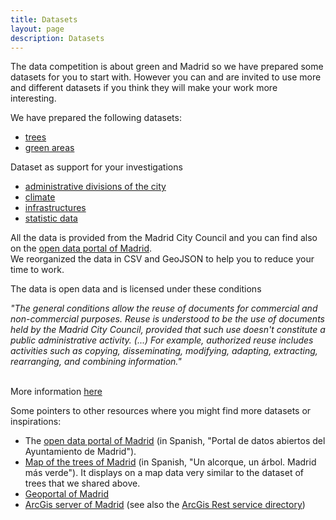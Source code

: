 ```yaml
---
title: Datasets
layout: page
description: Datasets
---
```


The data competition is about green and Madrid so we have prepared some datasets for you to start with. However you can and are invited to use more and different datasets if you think they will make your work more interesting.

We have prepared the following datasets:
* [trees](trees)
* [green areas](greenareas)

Dataset as support for your investigations
* [administrative divisions of the city](administrativeunits)
* [climate](climate)
* [infrastructures](infrastructures)
* [statistic data](statisticsdata)


All the data is provided from the Madrid City Council and you can find also on the [open data portal of Madrid](https://datos.madrid.es/portal/site/egob/).<br/>
We reorganized the data in CSV and GeoJSON to help you to reduce your time to work.<br/>


The data is open data and is licensed under these conditions<br/>

*"The general conditions allow the reuse of documents for commercial and non-commercial purposes. Reuse is understood to be the use of documents held by the Madrid City Council, provided that such use doesn't constitute a public administrative activity. (...) For example, authorized reuse includes activities such as copying, disseminating, modifying, adapting, extracting, rearranging, and combining information."*

<br/>
More information <a href="https://translate.google.com/translate?hl=&sl=es&tl=en&u=https%3A%2F%2Fdatos.madrid.es%2Fportal%2Fsite%2Fegob%2Fmenuitem.400a817358ce98c34e937436a8a409a0%2F%3Fvgnextoid%3Db4c412b9ace9f310VgnVCM100000171f5a0aRCRD%26vgnextchannel%3Db4c412b9ace9f310VgnVCM100000171f5a0aRCRD%26vgnextfmt%3Ddefault">here</a>


Some pointers to other resources where you might find more datasets or inspirations:
* The [open data portal of Madrid](https://datos.madrid.es/portal/site/egob/) (in Spanish, "Portal de datos abiertos del Ayuntamiento de Madrid").
* [Map of the trees of Madrid](http://www-2.munimadrid.es/DGPVE_WUAUA/welcome.do) (in Spanish, "Un alcorque, un árbol. Madrid más verde"). It displays on a map data very similar to the dataset of trees that we shared above.
* [Geoportal of Madrid](https://geoportal.madrid.es/IDEAM_WBGEOPORTAL/visor_ide.iam)
* [ArcGis server of Madrid](https://www.arcgis.com/home/webmap/viewer.html?featurecollection=https%3A%2F%2Fsigma.madrid.es%2Farcgismalla%2Frest%2Fservices%3Ff%3Djson%26option%3Dfootprints&supportsProjection=true&supportsJSONP=true) (see also the [ArcGis Rest service directory](http://sigma.madrid.es/arcgismalla/rest/services))
